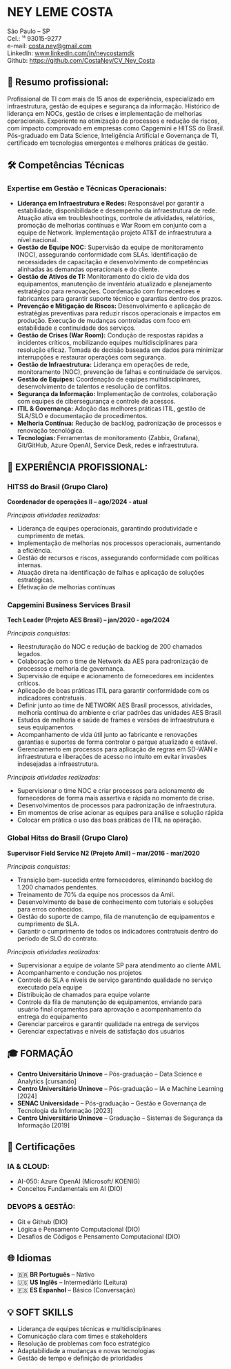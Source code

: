 # NEY LEME COSTA

São Paulo – SP  
Cel.: ¹¹ 93015-9277  
e-mail: costa.ney@gmail.com  
LinkedIn: www.linkedin.com/in/neycostamdk  
Github: https://github.com/CostaNey/CV_Ney_Costa  


## 🎯 Resumo profissional:

Profissional de TI com mais de 15 anos de experiência, especializado em infraestrutura, gestão de equipes e segurança da informação. Histórico de liderança em NOCs, gestão de crises e implementação de melhorias operacionais. Experiente na otimização de processos e redução de riscos, com impacto comprovado em empresas como Capgemini e HITSS do Brasil. Pós-graduado em Data Science, Inteligência Artificial e Governança de TI, certificado em tecnologias emergentes e melhores práticas de gestão.

## 🛠️ Competências Técnicas

### Expertise em Gestão e Técnicas Operacionais:

*   **Liderança em Infraestrutura e Redes:** Responsável por garantir a estabilidade, disponibilidade e desempenho da infraestrutura de rede. Atuação ativa em troubleshootings, controle de atividades, relatórios, promoção de melhorias contínuas e War Room em conjunto com a equipe de Network. Implementação projeto AT&T de infraestrutura a nível nacional.
*   **Gestão de Equipe NOC:** Supervisão da equipe de monitoramento (NOC), assegurando conformidade com SLAs. Identificação de necessidades de capacitação e desenvolvimento de competências alinhadas às demandas operacionais e do cliente.
*   **Gestão de Ativos de TI:** Monitoramento do ciclo de vida dos equipamentos, manutenção de inventário atualizado e planejamento estratégico para renovações. Coordenação com fornecedores e fabricantes para garantir suporte técnico e garantias dentro dos prazos.
*   **Prevenção e Mitigação de Riscos:** Desenvolvimento e aplicação de estratégias preventivas para reduzir riscos operacionais e impactos em produção. Execução de mudanças controladas com foco em estabilidade e continuidade dos serviços.
*   **Gestão de Crises (War Room):** Condução de respostas rápidas a incidentes críticos, mobilizando equipes multidisciplinares para resolução eficaz. Tomada de decisão baseada em dados para minimizar interrupções e restaurar operações com segurança.
*   **Gestão de Infraestrutura:** Liderança em operações de rede, monitoramento (NOC), prevenção de falhas e continuidade de serviços.
*   **Gestão de Equipes:** Coordenação de equipes multidisciplinares, desenvolvimento de talentos e resolução de conflitos.
*   **Segurança da Informação:** Implementação de controles, colaboração com equipes de cibersegurança e controle de acessos.
*   **ITIL & Governança:** Adoção das melhores práticas ITIL, gestão de SLA/SLO e documentação de procedimentos.
*   **Melhoria Contínua:** Redução de backlog, padronização de processos e renovação tecnológica.
*   **Tecnologias:** Ferramentas de monitoramento (Zabbix, Grafana), Git/GitHub, Azure OpenAI, Service Desk, redes e infraestrutura.

## 💼 EXPERIÊNCIA PROFISSIONAL:

### HITSS do Brasil (Grupo Claro)
**Coordenador de operações II – ago/2024 - atual**

*Principais atividades realizadas:*
*   Liderança de equipes operacionais, garantindo produtividade e cumprimento de metas.
*   Implementação de melhorias nos processos operacionais, aumentando a eficiência.
*   Gestão de recursos e riscos, assegurando conformidade com políticas internas.
*   Atuação direta na identificação de falhas e aplicação de soluções estratégicas.
*   Efetivação de melhorias contínuas

### Capgemini Business Services Brasil
**Tech Leader (Projeto AES Brasil) – jan/2020 - ago/2024**

*Principais conquistas:*
*   Reestruturação do NOC e redução de backlog de 200 chamados legados.
*   Colaboração com o time de Network da AES para padronização de processos e melhoria de governança.
*   Supervisão de equipe e acionamento de fornecedores em incidentes críticos.
*   Aplicação de boas práticas ITIL para garantir conformidade com os indicadores contratuais.
*   Definir junto ao time de NETWORK AES Brasil processos, atividades, melhoria contínua do ambiente e criar padrões das unidades AES Brasil
*   Estudos de melhoria e saúde de frames e versões de infraestrutura e seus equipamentos
*   Acompanhamento de vida útil junto ao fabricante e renovações garantias e suportes de forma controlar o parque atualizado e estável.
*   Gerenciamento em processos para aplicação de regras em SD-WAN e infraestrutura e liberações de acesso no intuito em evitar invasões indesejadas a infraestrutura.

*Principais atividades realizadas:*
*   Supervisionar o time NOC e criar processos para acionamento de fornecedores de forma mais assertiva e rápida no momento de crise.
*   Desenvolvimentos de processos para padronização de infraestrutura.
*   Em momentos de crise acionar as equipes para análise e solução rápida
*   Colocar em prática o uso das boas práticas de ITIL na operação.

### Global Hitss do Brasil (Grupo Claro)
**Supervisor Field Service N2 (Projeto Amil) – mar/2016 - mar/2020**

*Principais conquistas:*
*   Transição bem-sucedida entre fornecedores, eliminando backlog de 1.200 chamados pendentes.
*   Treinamento de 70% da equipe nos processos da Amil.
*   Desenvolvimento de base de conhecimento com tutoriais e soluções para erros conhecidos.
*   Gestão do suporte de campo, fila de manutenção de equipamentos e cumprimento de SLA.
*   Garantir o cumprimento de todos os indicadores contratuais dentro do período de SLO do contrato.

*Principais atividades realizadas:*
*   Supervisionar a equipe de volante SP para atendimento ao cliente AMIL
*   Acompanhamento e condução nos projetos
*   Controle de SLA e níveis de serviço garantindo qualidade no serviço executado pela equipe
*   Distribuição de chamados para equipe volante
*   Controle da fila de manutenção de equipamentos, enviando para usuário final orçamentos para aprovação e acompanhamento da entrega do equipamento
*   Gerenciar parceiros e garantir qualidade na entrega de serviços
*   Gerenciar expectativas e níveis de satisfação dos usuários

## 🎓 FORMAÇÃO

*   **Centro Universitário Uninove** – Pós-graduação – Data Science e Analytics [cursando]
*   **Centro Universitário Uninove** – Pós-graduação – IA e Machine Learning [2024]
*   **SENAC Universidade** – Pós-graduação – Gestão e Governança de Tecnologia da Informação [2023]
*   **Centro Universitário Uninove** – Graduação – Sistemas de Segurança da Informação [2019]

## 📜 Certificações

### IA & CLOUD:
*   AI-050: Azure OpenAI (Microsoft/ KOENIG)
*   Conceitos Fundamentais em AI (DIO)

### DEVOPS & GESTÃO:
*   Git e Github (DIO)
*   Lógica e Pensamento Computacional (DIO)
*   Desafios de Códigos e Pensamento Computacional (DIO)

## 🌐 Idiomas

*   🇧🇷 **BR Português** – Nativo
*   🇺🇸 **US Inglês** – Intermediário (Leitura)
*   🇪🇸 **ES Espanhol** – Básico (Conversação)

## 💡 SOFT SKILLS

*   Liderança de equipes técnicas e multidisciplinares
*   Comunicação clara com times e stakeholders
*   Resolução de problemas com foco estratégico
*   Adaptabilidade a mudanças e novas tecnologias
*   Gestão de tempo e definição de prioridades

